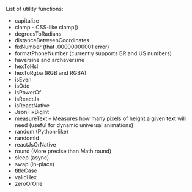 List of utility functions:

- capitalize
- clamp - CSS-like clamp()
- degreesToRadians
- distanceBetweenCoordinates
- fixNumber (that .00000000001 error)
- formatPhoneNumber (currently supports BR and US numbers)
- haversine and archaversine
- hexToHsl
- hexToRgba (RGB and RGBA)
- isEven
- isOdd
- isPowerOf
- isReactJs
- isReactNative
- JsonFixBigInt
- measureText – Measures how many pixels of height a given text will need (useful for dynamic universal animations)
- random (Python-like)
- randomId
- reactJsOrNative
- round (More precise than Math.round)
- sleep (async)
- swap (in-place)
- titleCase
- validHex
- zeroOrOne
